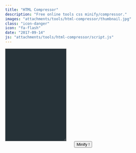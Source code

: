 ```yaml
---
title: "HTML Compressor"
description: "Free online tools css minify/compressor."
images: "attachments/tools/html-compressor/thumbnail.jpg"
class: "icon-danger"
icon: "fa-flash"
date: "2017-09-14"
js: "attachments/tools/html-compressor/script.js"
---
```

<textarea id='input_code' class="form-control" spellcheck='false' wrap='off' style="padding:10px;background:#263238;color:#fff;min-height:300px"></textarea>
<center>
	<button id='button_code' class="btn btn-info">Minify !</button>
</center>
